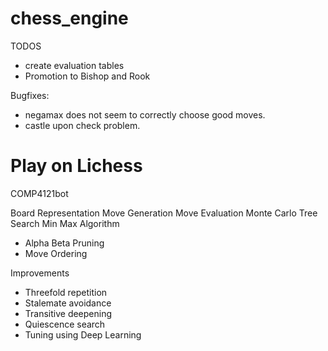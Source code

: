 # chess_engine

TODOS

- create evaluation tables
- Promotion to Bishop and Rook

Bugfixes:

- negamax does not seem to correctly choose good moves.
- castle upon check problem.

# Play on Lichess

COMP4121bot

Board Representation
Move Generation
Move Evaluation
Monte Carlo Tree Search
Min Max Algorithm

- Alpha Beta Pruning
- Move Ordering

Improvements

- Threefold repetition
- Stalemate avoidance
- Transitive deepening
- Quiescence search
- Tuning using Deep Learning
